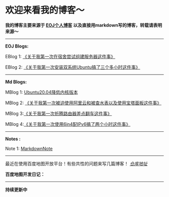 欢迎来看我的博客～
=======



**我的博客主要来源于 [EOJ个人博客](https://acm.ecnu.edu.cn/blog/78395/) 以及直接用markdown写的博客，转载请表明来源～**



---
**EOJ Blogs:**

EBlog 1: [《关于我第一次在宿舍尝试组建服务器这件事》](https://www.feipa.top/EBlogs/blog1.html)

EBlog 2: [《关于我第一次安装双系统Ubuntu搞了三个多小时这件事》](https://www.feipa.top/EBlogs/blog2.html)

---

**Md Blogs:**

MBlog 1: [Ubuntu20.04降低内核版本](https://www.feipa.top/MBlogs/Ubuntu20.04降低内核版本.html)

MBlog 2: [《关于我第一次被迫使用阿里云和被查水表以及使用宝塔面板这件事》](https://www.feipa.top/MBlogs/《关于我第一次被迫使用阿里云和被查水表以及使用宝塔面板这件事》.html)

MBlog 3:[《关于我第一次折腾路由器差点翻车这件事》](https://www.feipa.top/MBlogs/《关于我第一次折腾路由器差点翻车这件事》.html)

MBlog 4:[《关于我第一次使用6in4配IPv6搞了两个小时这件事》](https://www.feipa.top/MBlogs/《关于我第一次使用6in4配IPv6搞了两个小时这件事》.html)

---

**Notes :**

Note 1: [MarkdownNote](https://www.feipa.top/MBlogs/MarkdownNote.html)

---

最近在使用百度地图开放平台！有些共性的问题来写几篇博客！
*[仓库地址](https://github.com/polan233/siyuan-frontend)*

**百度地图开发日记：**

---



**持续更新中**

